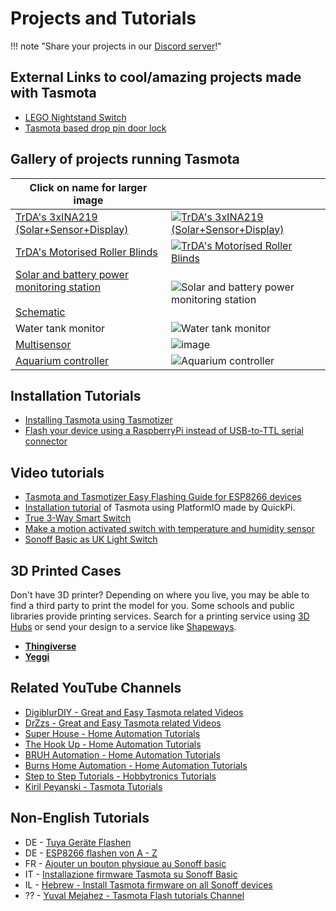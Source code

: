# Projects and Tutorials

!!! note "Share your projects in our [Discord server](https://discord.gg/Ks2Kzd4)!"


## External Links to cool/amazing projects made with Tasmota

* [LEGO Nightstand Switch](https://jeff.noxon.cc/2018/11/21/lego-nightstand-light-switch/)  
* [Tasmota based drop pin door lock](https://community.home-assistant.io/t/tasmota-based-drop-pin-door-lock-30/145389)

## Gallery of projects running Tasmota

|Click on name for larger image||
|---|---|
[TrDA's 3xINA219 (Solar+Sensor+Display)](https://github.com/TrDA-hab/Projects/tree/master/x3%20INA219) |[![TrDA's 3xINA219 (Solar+Sensor+Display)](https://raw.githubusercontent.com/TrDA-hab/Projects/master/x3%20INA219/U-02.jpg)](https://github.com/TrDA-hab/Projects/tree/master/x3%20INA219)
[TrDA's Motorised Roller Blinds](https://www.thingiverse.com/thing:4301158) |[![TrDA's Motorised Roller Blinds](https://i.postimg.cc/qBwbBqd7/featured-preview-20200416-163055.jpg)](https://postimg.cc/XXZcQVqM)
[Solar and battery power monitoring station](https://i.postimg.cc/63236twn/20190901-182855.jpg)<br><br>[Schematic](https://i.postimg.cc/G2Qj6PcV/Solar-v2.jpg)| ![Solar and battery power monitoring station](https://user-images.githubusercontent.com/5904370/68471324-3afaa280-021e-11ea-9d56-a602f262983b.png)
Water tank monitor|![Water tank monitor](https://user-images.githubusercontent.com/5904370/68471400-6a111400-021e-11ea-8c2c-e57ea2d36b95.png)
[Multisensor](https://i.postimg.cc/rmF40BkZ/IMG-20190731-205332.jpg)| ![image](https://user-images.githubusercontent.com/5904370/68471177-f0792600-021d-11ea-8b3a-db324f1537ef.png)
[Aquarium controller](https://i.postimg.cc/fLL3TYc6/image0.jpg)| ![Aquarium controller](https://user-images.githubusercontent.com/5904370/68471558-c116e900-021e-11ea-82f2-69060187f090.png)

## Installation Tutorials
* [Installing Tasmota using Tasmotizer](https://www.superhouse.tv/37-installing-tasmota-using-tasmotizer/)
* [Flash your device using a RaspberryPi instead of USB-to-TTL serial connector](Flash-Sonoff-using-Raspberry-Pi)

## Video tutorials
* [Tasmota and Tasmotizer Easy Flashing Guide for ESP8266 devices](https://youtu.be/hIwIhu5OWiA)
* [Installation tutorial](https://youtu.be/n4MDRm2yAJg) of Tasmota using PlatformIO made by QuickPi.
* [True 3-Way Smart Switch](https://www.youtube.com/watch?v=9LIaDN7Nx2E)
* [Make a motion activated switch with temperature and humidity sensor](https://www.youtube.com/watch?v=mWQnHResSCM)
* [Sonoff Basic as UK Light Switch](https://www.youtube.com/watch?v=XM03KvdP-uA)

## 3D Printed Cases
Don't have 3D printer? Depending on where you live, you may be able to find a third party to print the model for you. Some schools and public libraries provide printing services. Search for a printing service using [3D Hubs](https://www.3dhubs.com/) or send your design to a service like [Shapeways](https://www.shapeways.com/).  
- [**Thingiverse**](https://www.thingiverse.com/search?q=tasmota&dwh=375b8ac9ddc286e)
- [**Yeggi**](https://www.yeggi.com/q/sonoff/)

## Related YouTube Channels 
* [DigiblurDIY - Great and Easy Tasmota related Videos](https://www.youtube.com/channel/UC5ZdPKE2ckcBhljTc2R_qNA/search?query=tasmota)
* [DrZzs - Great and Easy Tasmota related Videos](https://www.youtube.com/channel/UC7G4tLa4Kt6A9e3hJ-HO8ng/search?query=tasmota)
* [Super House - Home Automation Tutorials](https://www.youtube.com/user/SuperHouseTV/search?query=tasmota)
* [The Hook Up - Home Automation Tutorials](https://www.youtube.com/channel/UC2gyzKcHbYfqoXA5xbyGXtQ/search?query=tasmota)
* [BRUH Automation - Home Automation Tutorials](https://www.youtube.com/channel/UCLecVrux63S6aYiErxdiy4w/search?query=tasmota)
* [Burns Home Automation - Home Automation Tutorials](https://www.youtube.com/channel/UCSKQutOXuNLvFetrKuwudpg/search?query=tasmota)
* [Step to Step Tutorials - Hobbytronics Tutorials](https://hobbytronics.pk/blog/)
* [Kiril Peyanski - Tasmota Tutorials](https://www.youtube.com/kpeyanski/search?query=tasmota)

## Non-English Tutorials
* DE - [Tuya Geräte Flashen](https://www.youtube.com/watch?v=0MAPHmvPGFM)
* DE - [ESP8266 flashen von A - Z](https://www.youtube.com/watch?v=Xfb8Y1R-y1U)
* FR - [Ajouter un bouton physique au Sonoff basic](https://www.domo-blog.fr/ajouter-un-bouton-physique-au-sonoff-basic/)
* IT - [Installazione firmware Tasmota su Sonoff Basic](https://www.youtube.com/watch?v=kFkPk2TDNg8)
* IL - [Hebrew - Install Tasmota firmware on all Sonoff devices](https://www.youtube.com/channel/UC8eIbt7dehdys0n_n22zKvA/search?query=tasmota)
* ?? - [Yuval Mejahez - Tasmota Flash tutorials Channel](https://www.youtube.com/channel/UC8eIbt7dehdys0n_n22zKvA/search?query=tasmota)

